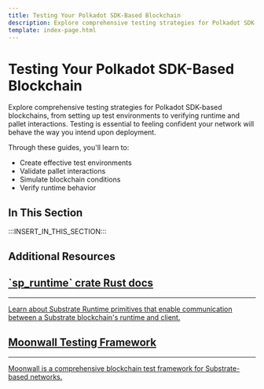 ```yaml
---
title: Testing Your Polkadot SDK-Based Blockchain
description: Explore comprehensive testing strategies for Polkadot SDK-based blockchains, from setting up test environments to verifying runtime and pallet interactions.
template: index-page.html
---
```


# Testing Your Polkadot SDK-Based Blockchain

Explore comprehensive testing strategies for Polkadot SDK-based blockchains, from setting up test environments to verifying runtime and pallet interactions. Testing is essential to feeling confident your network will behave the way you intend upon deployment.

Through these guides, you'll learn to:

- Create effective test environments
- Validate pallet interactions
- Simulate blockchain conditions
- Verify runtime behavior

## In This Section

:::INSERT_IN_THIS_SECTION:::

## Additional Resources

<div class="subsection-wrapper">
  <div class="card">
    <a href="https://paritytech.github.io/polkadot-sdk/master/sp_runtime/" target="_blank">
      <h2 class="title">`sp_runtime` crate Rust docs</h2>
      <hr>
      <p class="description">Learn about Substrate Runtime primitives that enable communication between a Substrate blockchain's runtime and client.</p>
    </a>
  </div>
  <div class="card">
    <a href="https://github.com/Moonsong-Labs/moonwall" target="_blank">
      <h2 class="title">Moonwall Testing Framework</h2>
      <hr>
      <p class="description">Moonwall is a comprehensive blockchain test framework for Substrate-based networks.</p>
    </a>
  </div>
</div>
